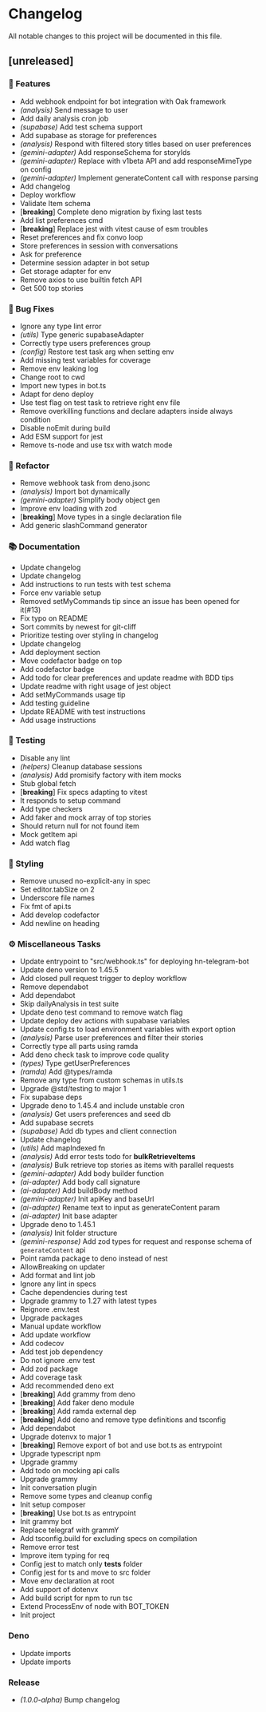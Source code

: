 # Changelog

All notable changes to this project will be documented in this file.

## [unreleased]

### 🚀 Features

- Add webhook endpoint for bot integration with Oak framework
- *(analysis)* Send message to user
- Add daily analysis cron job
- *(supabase)* Add test schema support
- Add supabase as storage for preferences
- *(analysis)* Respond with filtered story titles based on user preferences
- *(gemini-adapter)* Add responseSchema for storyIds
- *(gemini-adapter)* Replace with v1beta API and add responseMimeType on config
- *(gemini-adapter)* Implement generateContent call with response parsing
- Add changelog
- Deploy workflow
- Validate Item schema
- [**breaking**] Complete deno migration by fixing last tests
- Add list preferences cmd
- [**breaking**] Replace jest with vitest cause of esm troubles
- Reset preferences and fix convo loop
- Store preferences in session with conversations
- Ask for preference
- Determine session adapter in bot setup
- Get storage adapter for env
- Remove axios to use builtin fetch API
- Get 500 top stories

### 🐛 Bug Fixes

- Ignore any type lint error
- *(utils)* Type generic supabaseAdapter
- Correctly type users preferences group
- *(config)* Restore test task arg when setting env
- Add missing test variables for coverage
- Remove env leaking log
- Change root to cwd
- Import new types in bot.ts
- Adapt for deno deploy
- Use test flag on test task to retrieve right env file
- Remove overkilling functions and declare adapters inside always condition
- Disable noEmit during build
- Add ESM support for jest
- Remove ts-node and use tsx with watch mode

### 🚜 Refactor

- Remove webhook task from deno.jsonc
- *(analysis)* Import bot dynamically
- *(gemini-adapter)* Simplify body object gen
- Improve env loading with zod
- [**breaking**] Move types in a single declaration file
- Add generic slashCommand generator

### 📚 Documentation

- Update changelog
- Update changelog
- Add instructions to run tests with test schema
- Force env variable setup
- Removed setMyCommands tip since an issue has been opened for it(#13)
- Fix typo on README
- Sort commits by newest for git-cliff
- Prioritize testing over styling in changelog
- Update changelog
- Add deployment section
- Move codefactor badge on top
- Add codefactor badge
- Add todo for clear preferences and update readme with BDD tips
- Update readme with right usage of jest object
- Add setMyCommands usage tip
- Add testing guideline
- Update README with test instructions
- Add usage instructions

### 🧪 Testing

- Disable any lint
- *(helpers)* Cleanup database sessions
- *(analysis)* Add promisify factory with item mocks
- Stub global fetch
- [**breaking**] Fix specs adapting to vitest
- It responds to setup command
- Add type checkers
- Add faker and mock array of top stories
- Should return null for not found item
- Mock getItem api
- Add watch flag

### 🎨 Styling

- Remove unused no-explicit-any in spec
- Set editor.tabSize on 2
- Underscore file names
- Fix fmt of api.ts
- Add develop codefactor
- Add newline on heading

### ⚙️ Miscellaneous Tasks

- Update entrypoint to "src/webhook.ts" for deploying hn-telegram-bot
- Update deno version to 1.45.5
- Add closed pull request trigger to deploy workflow
- Remove dependabot 
- Add dependabot
- Skip dailyAnalysis  in test suite
- Update deno test command to remove watch flag
- Update deploy dev actions with supabase variables
- Update config.ts to load environment variables with export option
- *(analysis)* Parse user preferences and filter their stories
- Correctly type all parts using ramda
- Add deno check task to improve code quality
- *(types)* Type getUserPreferences
- *(ramda)* Add @types/ramda
- Remove any type from custom schemas in utils.ts
- Upgrade @std/testing to major 1
- Fix supabase deps
- Upgrade deno to 1.45.4 and include unstable cron
- *(analysis)* Get users preferences and seed db
- Add supabase secrets
- *(supabase)* Add db types and client connection
- Update changelog
- *(utils)* Add mapIndexed fn
- *(analysis)* Add error tests todo for __bulkRetrieveItems__
- *(analysis)* Bulk retrieve top stories as items with parallel requests
- *(gemini-adapter)* Add body builder function
- *(ai-adapter)* Add body call signature
- *(ai-adapter)* Add buildBody method
- *(gemini-adapter)* Init apiKey and baseUrl
- *(ai-adapter)* Rename text to input as generateContent param
- *(ai-adapter)* Init base adapter
- Upgrade deno to 1.45.1
- *(analysis)* Init folder structure
- *(gemini-response)* Add zod types for request and response schema of `generateContent` api
- Point ramda package to deno instead of nest
- AllowBreaking on updater
- Add format and lint job
- Ignore any lint in specs
- Cache dependencies during test
- Upgrade grammy to 1.27 with latest types
- Reignore .env.test
- Upgrade packages
- Manual update workflow
- Add update workflow
- Add codecov
- Add test job dependency
- Do not ignore .env test
- Add zod package
- Add coverage task
- Add recommended deno ext
- [**breaking**] Add grammy from deno
- [**breaking**] Add faker deno module
- [**breaking**] Add ramda external dep
- [**breaking**] Add deno and remove type definitions and tsconfig
- Add dependabot
- Upgrade dotenvx to major 1
- [**breaking**] Remove export of bot and use bot.ts as entrypoint
- Upgrade typescript npm
- Upgrade grammy
- Add todo on mocking api calls
- Upgrade grammy
- Init conversation plugin
- Remove some types and cleanup config
- Init setup composer
- [**breaking**] Use bot.ts as entrypoint
- Init grammy bot
- Replace telegraf with grammY
- Add tsconfig.build for excluding specs on compilation
- Remove error test
- Improve item typing for req
- Config jest to match only __tests__ folder
- Config jest for ts and move to src folder
- Move env declaration at root
- Add support of dotenvx
- Add build script for npm to run tsc
- Extend ProcessEnv of node with BOT_TOKEN
- Init project

### Deno

- Update imports
- Update imports

### Release

- *(1.0.0-alpha)* Bump changelog

<!-- generated by git-cliff -->
